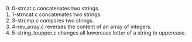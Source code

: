 0. 0-strcat.c concatenates two strings.
1. 1-strncat.c concatenates two strings.
2. 3-strcmp.c compares two strings.
3. 4-rev_array.c reverses the content of an array of integers.
4. 5-string_toupper.c changes all lowercase letter of a string to uppercase.


